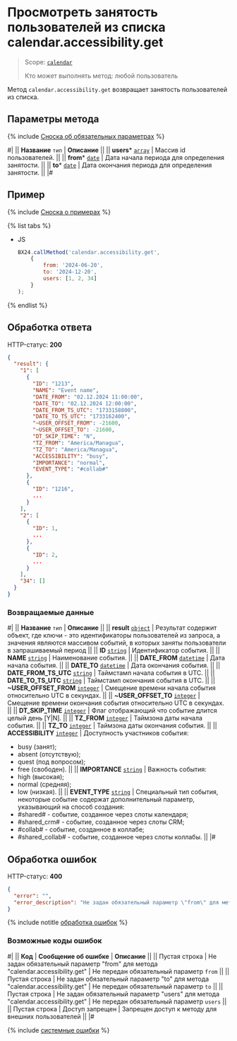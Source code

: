 # Просмотреть занятость пользователей из списка calendar.accessibility.get

> Scope: [`calendar`](../scopes/permissions.md)
>
> Кто может выполнять метод: любой пользователь

Метод `calendar.accessibility.get` возвращает занятость пользователей из списка.

## Параметры метода

{% include [Сноска об обязательных параметрах](../../_includes/required.md) %}

#|
|| **Название**
`тип` | **Описание** ||
|| **users***
[`array`](../data-types.md) | Массив id пользователей. ||
|| **from***
[`date`](../data-types.md) | Дата начала периода для определения занятости. ||
|| **to***
[`date`](../data-types.md) | Дата окончания периода для определения занятости. ||
|#

## Пример

{% include [Сноска о примерах](../../_includes/examples.md) %}

{% list tabs %}

- JS

    ```js
    BX24.callMethod('calendar.accessibility.get',
        {
            from: '2024-06-20',
            to: '2024-12-20',
            users: [1, 2, 34]
        }
    );
    ```

{% endlist %}

## Обработка ответа

HTTP-статус: **200**

```json
{
  "result": {
    "1": [
      {
        "ID": "1213",
        "NAME": "Event name",
        "DATE_FROM": "02.12.2024 11:00:00",
        "DATE_TO": "02.12.2024 12:00:00",
        "DATE_FROM_TS_UTC": "1733158800",
        "DATE_TO_TS_UTC": "1733162400",
        "~USER_OFFSET_FROM": -21600,
        "~USER_OFFSET_TO": -21600,
        "DT_SKIP_TIME": "N",
        "TZ_FROM": "America/Managua",
        "TZ_TO": "America/Managua",
        "ACCESSIBILITY": "busy",
        "IMPORTANCE": "normal",
        "EVENT_TYPE": "#collab#"
      },
      {
        "ID": "1216",
        ...
      }
    ],
    "2": [
      {
        "ID": 1,
        ...
      },
      {
        "ID": 2,
        ...
      }
    ],
    "34": []
  }
}
```

### Возвращаемые данные

#|
|| **Название**
`тип` | **Описание** ||
|| **result**
[`object`](../data-types.md) | Результат содержит объект, где ключи - это идентификаторы пользователей из запроса, а значения являются массивом событий, в которых заняты пользователи в запрашиваемый период ||
|| **ID**
[`string`](../data-types.md) | Идентификатор события. ||
|| **NAME**
[`string`](../data-types.md) | Наименование события. ||
|| **DATE_FROM**
[`datetime`](../data-types.md) | Дата начала события. ||
|| **DATE_TO**
[`datetime`](../data-types.md) | Дата окончания события. ||
|| **DATE_FROM_TS_UTC**
[`string`](../data-types.md) | Таймстамп начала события в UTC. ||
|| **DATE_TO_TS_UTC**
[`string`](../data-types.md) | Таймстамп окончания события в UTC. ||
|| **~USER_OFFSET_FROM**
[`integer`](../data-types.md) | Смещение времени начала события относительно UTC в секундах. ||
|| **~USER_OFFSET_TO**
[`integer`](../data-types.md) | Смещение времени окончания события относительно UTC в секундах. ||
|| **DT_SKIP_TIME**
[`integer`](../data-types.md) | Флаг отображающий что событие длится целый день [Y\|N]. ||
|| **TZ_FROM**
[`integer`](../data-types.md) | Таймзона даты начала события. ||
|| **TZ_TO**
[`integer`](../data-types.md) | Таймзона даты окончания события. ||
|| **ACCESSIBILITY**
[`integer`](../data-types.md) | Доступность участников события:
- busy (занят);
- absent (отсутствую);
- quest (под вопросом);
- free (свободен). ||
|| **IMPORTANCE**
[`string`](../data-types.md) | Важность события:
- high (высокая);
- normal (средняя);
- low (низкая). ||
|| **EVENT_TYPE**
[`string`](../data-types.md) | Специальный тип события, некоторые событие содержат дополнительный параметр, указывающий на способ создания:
- #shared# - событие, созданное через слоты календаря;
- #shared_crm# - событие, созданное через слоты CRM;
- #collab# - событие, созданное в коллабе;
- #shared_collab# - событие, созданное через слоты коллабы.
||
|#

## Обработка ошибок

HTTP-статус: **400**

```json
{
  "error": "",
  "error_description": "Не задан обязательный параметр \"from\" для метода \"calendar.accessibility.get\""
}
```
{% include notitle [обработка ошибок](../../_includes/error-info.md) %}

### Возможные коды ошибок

#|
|| **Код** | **Сообщение об ошибке** | **Описание** ||
|| Пустая строка | Не задан обязательный параметр "from" для метода "calendar.accessibility.get" | Не передан обязательный параметр `from` ||
|| Пустая строка | Не задан обязательный параметр "to" для метода "calendar.accessibility.get" | Не передан обязательный параметр `to` ||
|| Пустая строка | Не задан обязательный параметр "users" для метода "calendar.accessibility.get" | Не передан обязательный параметр `users` ||
|| Пустая строка | Доступ запрещен | Запрещен доступ к методу для внешних пользователей ||
|#

{% include [системные ошибки](../../_includes/system-errors.md) %}
